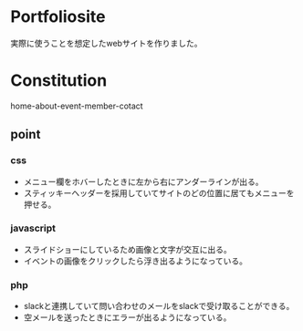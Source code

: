 # Portfoliosite

実際に使うことを想定したwebサイトを作りました。

# Constitution

home-about-event-member-cotact


## point

### css
- メニュー欄をホバーしたときに左から右にアンダーラインが出る。
- スティッキーヘッダーを採用していてサイトのどの位置に居てもメニューを押せる。

### javascript
- スライドショーにしているため画像と文字が交互に出る。
- イベントの画像をクリックしたら浮き出るようになっている。

### php
- slackと連携していて問い合わせのメールをslackで受け取ることができる。
- 空メールを送ったときにエラーが出るようになっている。
